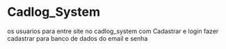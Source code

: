 # Cadlog_System

os usuarios  para entre site no cadlog_system com Cadastrar e login
fazer cadastrar para banco de dados do email e senha 

